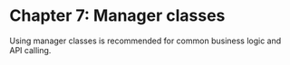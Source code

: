 # Chapter 7: Manager classes

Using manager classes is recommended for common business logic and API calling.